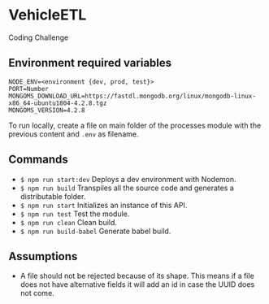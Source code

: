 # VehicleETL
Coding Challenge

## Environment required variables

```shell
NODE_ENV=<environment {dev, prod, test}>
PORT=Number
MONGOMS_DOWNLOAD_URL=https://fastdl.mongodb.org/linux/mongodb-linux-x86_64-ubuntu1804-4.2.8.tgz
MONGOMS_VERSION=4.2.8
```
To run locally, create a file on main folder of the processes module with the previous content and `.env` as filename.

## Commands

* `$ npm run start:dev` Deploys a dev environment with Nodemon.
* `$ npm run build` Transpiles all the source code and generates a distributable folder.
* `$ npm run start` Initializes an instance of this API.
* `$ npm run test` Test the module.
* `$ npm run clean` Clean build.
* `$ npm run build-babel` Generate babel build.

## Assumptions
* A file should not be rejected because of its shape. This means if a file does not have alternative fields it will add an id in case the UUID does not come.